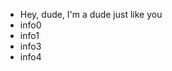 - Hey, dude, I'm a dude just like you
- info0
- info1
- info3
- info4

<!---
Add info5 in the next update
and add information to info from 0 to 4, Carl!
--->
